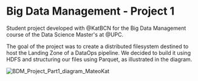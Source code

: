 # Big Data Management - Project 1 

Student project developed with @KatBCN for the Big Data Management course of the Data Science Master's at @UPC. 

The goal of the project was to create a distributed filesystem destined to host the Landing Zone of a DataOps pipeline. We decided to build it using HDFS and structuring our files using Parquet, as illustrated in the diagram.

![BDM_Project_Part1_diagram_MateoKat](https://user-images.githubusercontent.com/91990504/161953922-2086ea3d-b87a-4b13-bd44-ebc96e894b95.png)

